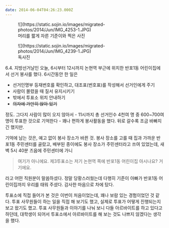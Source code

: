 ```yaml
---
date: 2014-06-04T04:26:23.000Z
---
```


<!-- <figure>
![](https://static.sojin.io/images/migrated-photos/2014/Jun/IMG_4245-1.JPG)
<figcaption>12시 경, 데리러 온 엄마와 함께 찍은 사진. 아빠가 찍어 주었다.</figcaption>
</figure> -->
<figure>
![](https://static.sojin.io/images/migrated-photos/2014/Jun/IMG_4253-1.JPG)
<figcaption>머리를 짧게 자른 기준이와 찍은 사진</figcaption>
</figure>
<figure>
![](https://static.sojin.io/images/migrated-photos/2014/Jun/IMG_4239-1.JPG)
<figcaption>독사진</figcaption>
</figure>
<p>6.4. 지방선거날인 오늘, 6시부터 12시까지 논현역 부근에 위치한 반포1동 어린이집에서 선거 봉사를 했다. 6시간동안 한 일은</p>
<ul>
<li>선거인명부 등재번호를 확인하고, 대조표(번호표)를 작성해서 선거인에게 주기</li>
<li>사람이 몰렸을 때 질서 유지시키기</li>
<li>밖에서 투표소 위치 안내하기</li>
<li><s>의자에 가만히 앉아 있기</s></li>
</ul>
<p>정도. 그다지 사람이 많이 오지 않아서 - 11시까지 총 선거인수 4천여 명 중 600~700여 명이 투표한 것으로 기억한다 - 꽤나 편하게 봉사활동을 했다. 뒤로 갈수록 조금 바빠지긴 했지만.</p>
<p>기억에 남는 것은, 예고 없이 봉사 장소가 바뀐 것. 봉사 장소를 고를 때 집과 가까운 반포1동 주민센터를 골랐고, 배부된 종이에도 봉사 장소가 주민센터라고 쓰여 있었는데, 새벽 5시 40분 즈음에 주민센터에 가니</p>
<blockquote>
<p>여기가 아니에요. 제3투표소는 저기 논현역 쪽에 반포1동 어린이집 아시나요? 거기에요.</p>
</blockquote>
<p>라고 어떤 직원분이 말씀하셨다. 정말 당황스러웠는데 다행히 기준이 아빠가 반포1동 어린이집까지 우리를 태워 주셨다. 감사한 마음으로 차에 탔다.</p>
<p>투표소에 직접 들어가 본 것은 이번이 처음이었는데, 꽤나 보람 있는 경험이었던 것 같다. 투표 사무원들이 하는 일을 직접 해 보기도 했고, 실제로 투표가 어떻게 진행되는지 보고 왔기도 했고. 투표 사무원들과 이야기를 나눠 보니 다들 아르바이트를 하고 있다고 하던데, 대학생이 되어서 투표소에서 아르바이트를 해 보는 것도 나쁘지 않겠다는 생각을 했다.</p>
<!-- 일당도 꽤나 높아서, 6시간에 4만원 + 식비 1만2천원을 주는 것 같았다. -->
<!-- 나 같은 경우에는 반을 실내에서, 반을 실외에서 활동했는데 불쌍한 기준이는 시작할 때부터 끝날 때까지 의자도 없이 계속해서 실외에서 서 있었다. 괜히 나만 ~~꿀을 빤~~ 편하게 활동한 것 같아 기준이에게 미안하다. -->
